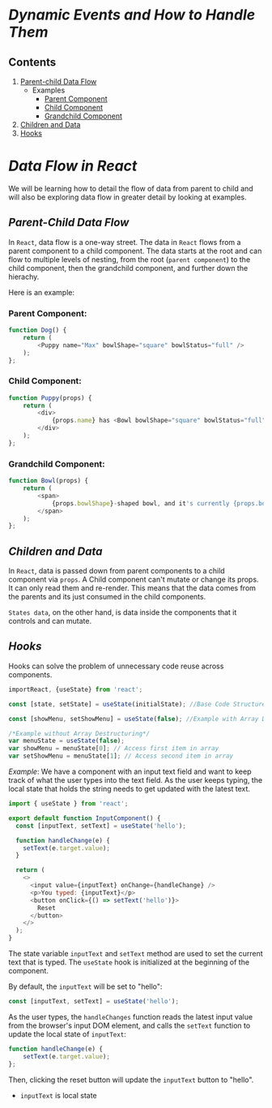 # ***Dynamic Events and How to Handle Them***

## Contents
1. [Parent-child Data Flow](#parent-child-data-flow)
     - Examples
        - [Parent Component](#parent-component)
        - [Child Component](#child-component)
        - [Grandchild Component](#grandchild-component)
2. [Children and Data](#children-and-data)
3. [Hooks](#hooks)
# ***Data Flow in React***

We will be learning how to detail the flow of data from parent to child and will also be exploring data flow in greater detail by looking at examples.

## ***Parent-Child Data Flow***

In `React`, data flow is a one-way street. The data in `React` flows from a parent component to a child component. The data starts at the root and can flow to multiple levels of nesting, from the root (`parent component`) to the child component, then the grandchild component, and further down the hierachy.

Here is an example:

### **Parent Component:**

```js
function Dog() {
    return (
        <Puppy name="Max" bowlShape="square" bowlStatus="full" />
    );
};
```

### **Child Component:**

```js
function Puppy(props) {
    return (
        <div>
            {props.name} has <Bowl bowlShape="square" bowlStatus="full" />
        </div>
    );
};
```

### **Grandchild Component:**

```js
function Bowl(props) {
    return (
        <span>
            {props.bowlShape}-shaped bowl, and it's currently {props.bowlStatus}
        </span>
    );
};
```

## ***Children and Data***

In `React`, data is passed down from parent components to a child component via `props`. A Child component can't mutate or change its props. It can only read them and re-render. This means that the data comes from the parents and its just consumed in the child components. 

`States data`, on the other hand, is data inside the components that it controls and can mutate. 

## ***Hooks***

Hooks can solve the problem of unnecessary code reuse across components. 

```js
importReact, {useState} from 'react';

const [state, setState] = useState(initialState); //Base Code Structure

const [showMenu, setShowMenu] = useState(false); //Example with Array Destructuring

/*Example without Array Destructuring*/
var menuState = useState(false);
var showMenu = menuState[0]; // Access first item in array
var setShowMenu = menuState[1]; // Access second item in array
```

*Example*: We have a component with an input text field and want to keep track of what the user types into the text field. As the user keeps typing, the local state that holds the string needs to get updated with the latest text.

```js
import { useState } from 'react';

export default function InputComponent() { 
  const [inputText, setText] = useState('hello'); 

  function handleChange(e) { 
    setText(e.target.value); 
  } 

  return ( 
    <> 
      <input value={inputText} onChange={handleChange} /> 
      <p>You typed: {inputText}</p> 
      <button onClick={() => setText('hello')}> 
        Reset 
      </button> 
    </> 
  ); 
} 
```

The state variable `inputText` and `setText` method are used to set the current text that is typed. The `useState` hook is initialized at the beginning of the component. 

By default, the `inputText` will be set to "hello":
```js 
const [inputText, setText] = useState('hello');
```

As the user types, the `handleChanges` function reads the latest input value from the browser's input DOM element, and calls the `setText` function to update the local state of `inputText`:

```js
function handleChange(e) {
    setText(e.target.value);
};
```

Then, clicking the reset button will update the `inputText` button to "hello".

- `inputText` is local state